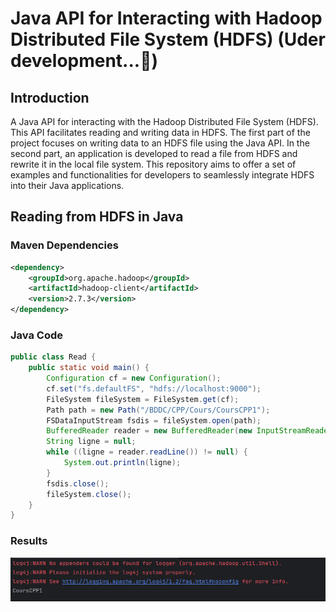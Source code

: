 # Java API for Interacting with Hadoop Distributed File System (HDFS) (Uder development...🚀)
## Introduction
A Java API for interacting with the Hadoop Distributed File System (HDFS). This API facilitates reading and writing data in HDFS. The first part of the project focuses on writing data to an HDFS file using the Java API. In the second part, an application is developed to read a file from HDFS and rewrite it in the local file system. This repository aims to offer a set of examples and functionalities for developers to seamlessly integrate HDFS into their Java applications.

## Reading from HDFS in Java

### Maven Dependencies
```xml
<dependency>
    <groupId>org.apache.hadoop</groupId>
    <artifactId>hadoop-client</artifactId>
    <version>2.7.3</version>
</dependency>
```

### Java Code

```java
public class Read {
    public static void main() {
        Configuration cf = new Configuration();
        cf.set("fs.defaultFS", "hdfs://localhost:9000");
        FileSystem fileSystem = FileSystem.get(cf);
        Path path = new Path("/BDDC/CPP/Cours/CoursCPP1");
        FSDataInputStream fsdis = fileSystem.open(path);
        BufferedReader reader = new BufferedReader(new InputStreamReader(fsdis, StandardCharsets.UTF_8));
        String ligne = null;
        while ((ligne = reader.readLine()) != null) {
            System.out.println(ligne);
        }
        fsdis.close();
        fileSystem.close();
    }
}
```

### Results
![Reading](assets/reading.png)